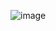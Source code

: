 ![image](https://user-images.githubusercontent.com/33195517/201021382-1bc05f7c-aac5-484b-9fb9-2ef647f98b41.png)
